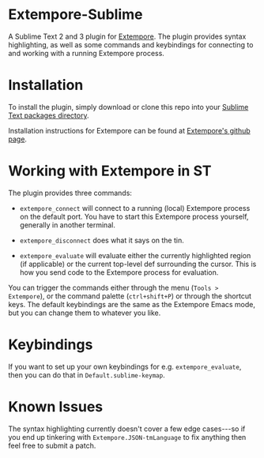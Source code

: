 # Extempore-Sublime

A Sublime Text 2 and 3 plugin for
[Extempore](https://github.com/digego/extempore).  The plugin provides
syntax highlighting, as well as some commands and keybindings for
connecting to and working with a running Extempore process.

# Installation

To install the plugin, simply download or clone this repo into your
[Sublime Text packages directory](http://docs.sublimetext.info/en/latest/basic_concepts.html#the-packages-directory).

Installation instructions for Extempore can be found at
[Extempore's github page](https://github.com/digego/extempore).

# Working with Extempore in ST

The plugin provides three commands:

- `extempore_connect` will connect to a running
  (local) Extempore process on the default port. You have to start
  this Extempore process yourself, generally in another terminal.

- `extempore_disconnect` does what it says on the tin.

- `extempore_evaluate` will evaluate either the
  currently highlighted region (if applicable) or the current
  top-level def surrounding the cursor. This is how you send code to
  the Extempore process for evaluation.

You can trigger the commands either through the menu (`Tools >
Extempore`), or the command palette (`ctrl+shift+P`) or through the
shortcut keys. The default keybindings are the same as the Extempore
Emacs mode, but you can change them to whatever you like.

# Keybindings

If you want to set up your own keybindings for e.g.
`extempore_evaluate`, then you can do that in
`Default.sublime-keymap`.

# Known Issues

The syntax highlighting currently doesn't cover a few edge cases---so
if you end up tinkering with `Extempore.JSON-tmLanguage` to fix
anything then feel free to submit a patch.
